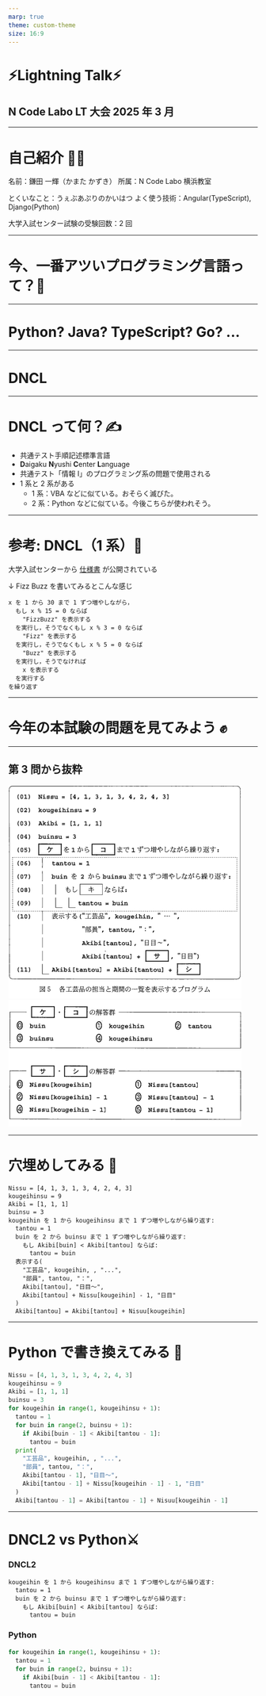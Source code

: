 ```yaml
---
marp: true
theme: custom-theme
size: 16:9
---
```


# ⚡️Lightning Talk⚡️

## N Code Labo LT 大会 2025 年 3 月

---

# 自己紹介 💁‍♂️

名前：鎌田 一輝（かまた かずき）
所属：N Code Labo 横浜教室

とくいなこと：うぇぶあぷりのかいはつ
よく使う技術：Angular(TypeScript), Django(Python)

大学入試センター試験の受験回数：2 回

---

# 今、一番アツいプログラミング言語って？🤔

---

# Python? Java? TypeScript? Go? ...

---

# <!-- fit -->DNCL

---

# DNCL って何？✍️

- 共通テスト手順記述標準言語
- **D**aigaku **N**yushi **C**enter **L**anguage
- 共通テスト「情報 I」のプログラミング系の問題で使用される
- 1 系と 2 系がある
  - 1 系：VBA などに似ている。おそらく滅びた。
  - 2 系：Python などに似ている。今後こちらが使われそう。

---

# 参考: DNCL（1 系）📖

大学入試センターから [仕様書](https://www.dnc.ac.jp/albums/abm.php?d=67&f=abm00000819.pdf&n=R4_%E5%85%B1%E9%80%9A%E3%83%86%E3%82%B9%E3%83%88%E6%89%8B%E9%A0%86%E8%A8%98%E8%BF%B0%E6%A8%99%E6%BA%96%E8%A8%80%E8%AA%9E%EF%BC%88DNCL%EF%BC%89%E3%81%AE%E8%AA%AC%E6%98%8E.pdf) が公開されている

↓ Fizz Buzz を書いてみるとこんな感じ

```dncl
x を 1 から 30 まで 1 ずつ増やしながら，
  もし x % 15 = 0 ならば
    "FizzBuzz" を表示する
  を実行し，そうでなくもし x % 3 = 0 ならば
    "Fizz" を表示する
  を実行し，そうでなくもし x % 5 = 0 ならば
    "Buzz" を表示する
  を実行し，そうでなければ
    x を表示する
  を実行する
を繰り返す
```

---

# <!-- fit -->今年の本試験の問題を見てみよう ✊

---

## 第 3 問から抜粋

<div class="image-container">
  <img src="./imgs/code.png" alt="code">
  <img src="./imgs/option.png" alt="option">
</div>

---

# 穴埋めしてみる 🐞

```dncl2
Nissu = [4, 1, 3, 1, 3, 4, 2, 4, 3]
kougeihinsu = 9
Akibi = [1, 1, 1]
buinsu = 3
kougeihin を 1 から kougeihinsu まで 1 ずつ増やしながら繰り返す:
  tantou = 1
  buin を 2 から buinsu まで 1 ずつ増やしながら繰り返す:
    もし Akibi[buin] < Akibi[tantou] ならば:
      tantou = buin
  表示する(
    "工芸品", kougeihin, , "...",
    "部員", tantou, "：",
    Akibi[tantou], "日目～",
    Akibi[tantou] + Nissu[kougeihin] - 1, "日目"
  )
  Akibi[tantou] = Akibi[tantou] + Nisuu[kougeihin]
```

---

# Python で書き換えてみる 🐍

```python
Nissu = [4, 1, 3, 1, 3, 4, 2, 4, 3]
kougeihinsu = 9
Akibi = [1, 1, 1]
buinsu = 3
for kougeihin in range(1, kougeihinsu + 1):
  tantou = 1
  for buin in range(2, buinsu + 1):
    if Akibi[buin - 1] < Akibi[tantou - 1]:
      tantou = buin
  print(
    "工芸品", kougeihin, , "...",
    "部員", tantou, "：",
    Akibi[tantou - 1], "日目～",
    Akibi[tantou - 1] + Nissu[kougeihin - 1] - 1, "日目"
  )
  Akibi[tantou - 1] = Akibi[tantou - 1] + Nisuu[kougeihin - 1]
```

---

# DNCL2 vs Python⚔️

### DNCL2

```dncl2
kougeihin を 1 から kougeihinsu まで 1 ずつ増やしながら繰り返す:
  tantou = 1
  buin を 2 から buinsu まで 1 ずつ増やしながら繰り返す:
    もし Akibi[buin] < Akibi[tantou] ならば:
      tantou = buin
```

### Python

```python
for kougeihin in range(1, kougeihinsu + 1):
  tantou = 1
  for buin in range(2, buinsu + 1):
    if Akibi[buin - 1] < Akibi[tantou - 1]:
      tantou = buin
```
